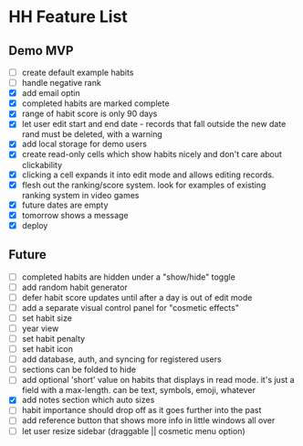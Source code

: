 # HH Feature List

## Demo MVP

- [ ] create default example habits
- [ ] handle negative rank
- [x] add email optin
- [x] completed habits are marked complete
- [x] range of habit score is only 90 days
- [x] let user edit start and end date - records that fall outside the new date rand must be deleted, with a warning
- [x] add local storage for demo users
- [x] create read-only cells which show habits nicely and don't care about clickability
- [x] clicking a cell expands it into edit mode and allows editing records.
- [x] flesh out the ranking/score system. look for examples of existing ranking system in video games
- [x] future dates are empty
- [x] tomorrow shows a message
- [x] deploy

## Future

- [ ] completed habits are hidden under a "show/hide" toggle
- [ ] add random habit generator
- [ ] defer habit score updates until after a day is out of edit mode
- [ ] add a separate visual control panel for "cosmetic effects"
- [ ] set habit size
- [ ] year view
- [ ] set habit penalty
- [ ] set habit icon
- [ ] add database, auth, and syncing for registered users
- [ ] sections can be folded to hide
- [ ] add optional 'short' value on habits that displays in read mode. it's just a field with a max-length. can be text, symbols, emoji, whatever
- [x] add notes section which auto sizes
- [ ] habit importance should drop off as it goes further into the past
- [ ] add reference button that shows more info in little windows all over
- [ ] let user resize sidebar (draggable || cosmetic menu option)
